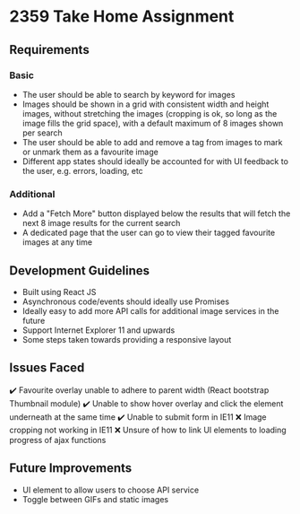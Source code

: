 # 2359 Take Home Assignment

## Requirements

### Basic

- The user should be able to search by keyword for images
- Images should be shown in a grid with consistent width and height images, without stretching the images (cropping is ok, so long as the image fills the grid space), with a default maximum of 8 images shown per search
- The user should be able to add and remove a tag from images to mark or unmark them as a favourite image
- Different app states should ideally be accounted for with UI feedback to the user, e.g. errors, loading, etc

### Additional

- Add a "Fetch More" button displayed below the results that will fetch the next 8 image results for the current search
- A dedicated page that the user can go to view their tagged favourite images at any time

## Development Guidelines

- Built using React JS
- Asynchronous code/events should ideally use Promises
- Ideally easy to add more API calls for additional image services in the future
- Support Internet Explorer 11 and upwards
- Some steps taken towards providing a responsive layout

## Issues Faced

:heavy_check_mark: Favourite overlay unable to adhere to parent width (React bootstrap Thumbnail module)
:heavy_check_mark: Unable to show hover overlay and click the element underneath at the same time
:heavy_check_mark: Unable to submit form in IE11
:x: Image cropping not working in IE11
:x: Unsure of how to link UI elements to loading progress of ajax functions

## Future Improvements

- UI element to allow users to choose API service
- Toggle between GIFs and static images